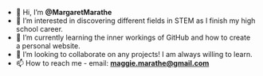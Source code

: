 - 👋 Hi, I’m **@MargaretMarathe**
- 👀 I’m interested in discovering different fields in STEM as I finish my high school career.
- 🌱 I’m currently learning the inner workings of GitHub and how to create a personal website.
- 💞️ I’m looking to collaborate on any projects! I am always willing to learn.
- 📫 How to reach me - email: **maggie.marathe@gmail.com**

<!---
MargaretMarathe/MargaretMarathe is a ✨ special ✨ repository because its `README.md` (this file) appears on your GitHub profile.
You can click the Preview link to take a look at your changes.
--->
